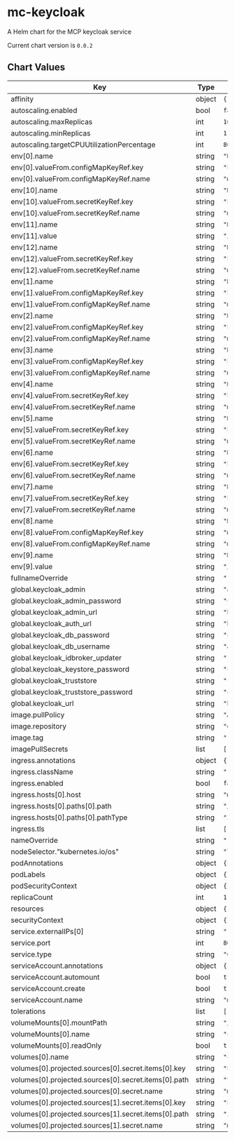 mc-keycloak
===========
A Helm chart for the MCP keycloak service

Current chart version is `0.0.2`





## Chart Values

| Key | Type | Default | Description |
|-----|------|---------|-------------|
| affinity | object | `{}` |  |
| autoscaling.enabled | bool | `false` |  |
| autoscaling.maxReplicas | int | `100` |  |
| autoscaling.minReplicas | int | `1` |  |
| autoscaling.targetCPUUtilizationPercentage | int | `80` |  |
| env[0].name | string | `"KC_HOSTNAME_URL"` |  |
| env[0].valueFrom.configMapKeyRef.key | string | `"keycloak_auth_url"` |  |
| env[0].valueFrom.configMapKeyRef.name | string | `"mc-keycloak-config"` |  |
| env[10].name | string | `"KC_SPI_EVENTS_LISTENER_MCP_EVENT_LISTENER_KEYSTORE_PASSWORD"` |  |
| env[10].valueFrom.secretKeyRef.key | string | `"keycloak_keystore_password"` |  |
| env[10].valueFrom.secretKeyRef.name | string | `"mc-keycloak-secrets"` |  |
| env[11].name | string | `"KC_SPI_EVENTS_LISTENER_MCP_EVENT_LISTENER_TRUSTSTORE_PATH"` |  |
| env[11].value | string | `"/mc-eventprovider-conf/truststore.jks"` |  |
| env[12].name | string | `"KC_SPI_EVENTS_LISTENER_MCP_EVENT_LISTENER_TRUSTSTORE_PASSWORD"` |  |
| env[12].valueFrom.secretKeyRef.key | string | `"keycloak_truststore_password"` |  |
| env[12].valueFrom.secretKeyRef.name | string | `"mc-keycloak-secrets"` |  |
| env[1].name | string | `"KC_HOSTNAME_ADMIN_URL"` |  |
| env[1].valueFrom.configMapKeyRef.key | string | `"keycloak_admin_url"` |  |
| env[1].valueFrom.configMapKeyRef.name | string | `"mc-keycloak-config"` |  |
| env[2].name | string | `"KC_DB"` |  |
| env[2].valueFrom.configMapKeyRef.key | string | `"keycloak_db_type"` |  |
| env[2].valueFrom.configMapKeyRef.name | string | `"mc-keycloak-config"` |  |
| env[3].name | string | `"KC_DB_URL"` |  |
| env[3].valueFrom.configMapKeyRef.key | string | `"keycloak_db_url"` |  |
| env[3].valueFrom.configMapKeyRef.name | string | `"mc-keycloak-config"` |  |
| env[4].name | string | `"KC_DB_USERNAME"` |  |
| env[4].valueFrom.secretKeyRef.key | string | `"keycloak_db_username"` |  |
| env[4].valueFrom.secretKeyRef.name | string | `"mc-keycloak-secrets"` |  |
| env[5].name | string | `"KC_DB_PASSWORD"` |  |
| env[5].valueFrom.secretKeyRef.key | string | `"keycloak_db_password"` |  |
| env[5].valueFrom.secretKeyRef.name | string | `"mc-keycloak-secrets"` |  |
| env[6].name | string | `"KEYCLOAK_ADMIN"` |  |
| env[6].valueFrom.secretKeyRef.key | string | `"keycloak_admin"` |  |
| env[6].valueFrom.secretKeyRef.name | string | `"mc-keycloak-secrets"` |  |
| env[7].name | string | `"KEYCLOAK_ADMIN_PASSWORD"` |  |
| env[7].valueFrom.secretKeyRef.key | string | `"keycloak_admin_password"` |  |
| env[7].valueFrom.secretKeyRef.name | string | `"mc-keycloak-secrets"` |  |
| env[8].name | string | `"KC_SPI_EVENTS_LISTENER_MCP_EVENT_LISTENER_SERVER_ROOT"` |  |
| env[8].valueFrom.configMapKeyRef.key | string | `"mcp_identity_register_url"` |  |
| env[8].valueFrom.configMapKeyRef.name | string | `"mc-keycloak-config"` |  |
| env[9].name | string | `"KC_SPI_EVENTS_LISTENER_MCP_EVENT_LISTENER_KEYSTORE_PATH"` |  |
| env[9].value | string | `"/mc-eventprovider-conf/idbroker-updater.jks"` |  |
| fullnameOverride | string | `""` |  |
| global.keycloak_admin | string | `"admin"` |  |
| global.keycloak_admin_password | string | `"changeit"` |  |
| global.keycloak_admin_url | string | `"http://localhost/mcp/auth"` |  |
| global.keycloak_auth_url | string | `"http://localhost/mcp/auth"` |  |
| global.keycloak_db_password | string | `"changeit"` |  |
| global.keycloak_db_username | string | `"admin"` |  |
| global.keycloak_idbroker_updater | string | `""` |  |
| global.keycloak_keystore_password | string | `"changeit"` |  |
| global.keycloak_truststore | string | `""` |  |
| global.keycloak_truststore_password | string | `"changeit\""` |  |
| global.keycloak_url | string | `"http://localhost/mcp"` |  |
| image.pullPolicy | string | `"Always"` |  |
| image.repository | string | `"ghcr.io/maritimeconnectivity/mcpkeycloakspi"` |  |
| image.tag | string | `""` |  |
| imagePullSecrets | list | `[]` |  |
| ingress.annotations | object | `{}` |  |
| ingress.className | string | `""` |  |
| ingress.enabled | bool | `false` |  |
| ingress.hosts[0].host | string | `"mc-keycloak.local"` |  |
| ingress.hosts[0].paths[0].path | string | `"/"` |  |
| ingress.hosts[0].paths[0].pathType | string | `"ImplementationSpecific"` |  |
| ingress.tls | list | `[]` |  |
| nameOverride | string | `""` |  |
| nodeSelector."kubernetes.io/os" | string | `"linux"` |  |
| podAnnotations | object | `{}` |  |
| podLabels | object | `{}` |  |
| podSecurityContext | object | `{}` |  |
| replicaCount | int | `1` |  |
| resources | object | `{}` |  |
| securityContext | object | `{}` |  |
| service.externalIPs[0] | string | `"10.0.1.42"` |  |
| service.port | int | `8090` |  |
| service.type | string | `"ClusterIP"` |  |
| serviceAccount.annotations | object | `{}` |  |
| serviceAccount.automount | bool | `true` |  |
| serviceAccount.create | bool | `true` |  |
| serviceAccount.name | string | `"mcp-admin"` |  |
| tolerations | list | `[]` |  |
| volumeMounts[0].mountPath | string | `"/mc-eventprovider-conf"` |  |
| volumeMounts[0].name | string | `"config-volume"` |  |
| volumeMounts[0].readOnly | bool | `true` |  |
| volumes[0].name | string | `"config-volume"` |  |
| volumes[0].projected.sources[0].secret.items[0].key | string | `"keycloak_truststore"` |  |
| volumes[0].projected.sources[0].secret.items[0].path | string | `"truststore.jks"` |  |
| volumes[0].projected.sources[0].secret.name | string | `"mc-keycloak-secrets"` |  |
| volumes[0].projected.sources[1].secret.items[0].key | string | `"keycloak_idbroker_updater"` |  |
| volumes[0].projected.sources[1].secret.items[0].path | string | `"idbroker-updater.jks"` |  |
| volumes[0].projected.sources[1].secret.name | string | `"mc-keycloak-secrets"` |  |
